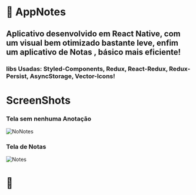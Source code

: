 # :rocket: AppNotes

## Aplicativo desenvolvido em React Native, com um visual bem otimizado bastante leve, enfim um aplicativo de Notas , básico mais eficiente!

### libs Usadas: Styled-Components, Redux, React-Redux, Redux-Persist, AsyncStorage, Vector-Icons!


# ScreenShots 

### Tela sem nenhuma Anotação


![NoNotes](https://user-images.githubusercontent.com/42242067/88469949-1ee28280-cecd-11ea-818b-c4555664c55b.jpg)

### Tela de Notas


![Notes](https://user-images.githubusercontent.com/42242067/88469968-50f3e480-cecd-11ea-8ce4-3ed351138ecb.jpg)




# :rocket:
